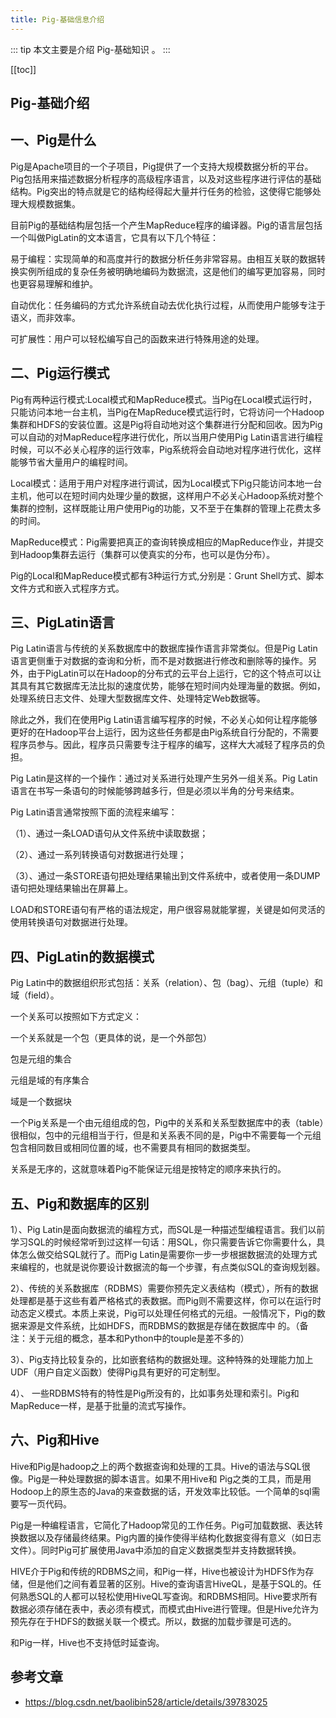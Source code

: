 ```yaml
---
title: Pig-基础信息介绍
---
```


::: tip
本文主要是介绍 Pig-基础知识 。
:::

[[toc]]

## Pig-基础介绍

## 一、Pig是什么

Pig是Apache项目的一个子项目，Pig提供了一个支持大规模数据分析的平台。Pig包括用来描述数据分析程序的高级程序语言，以及对这些程序进行评估的基础结构。Pig突出的特点就是它的结构经得起大量并行任务的检验，这使得它能够处理大规模数据集。


目前Pig的基础结构层包括一个产生MapReduce程序的编译器。Pig的语言层包括一个叫做PigLatin的文本语言，它具有以下几个特征：

易于编程：实现简单的和高度并行的数据分析任务非常容易。由相互关联的数据转换实例所组成的复杂任务被明确地编码为数据流，这是他们的编写更加容易，同时也更容易理解和维护。

自动优化：任务编码的方式允许系统自动去优化执行过程，从而使用户能够专注于语义，而非效率。

可扩展性：用户可以轻松编写自己的函数来进行特殊用途的处理。



## 二、Pig运行模式

Pig有两种运行模式:Local模式和MapReduce模式。当Pig在Local模式运行时，只能访问本地一台主机，当Pig在MapReduce模式运行时，它将访问一个Hadoop集群和HDFS的安装位置。这是Pig将自动地对这个集群进行分配和回收。因为Pig可以自动的对MapReduce程序进行优化，所以当用户使用Pig Latin语言进行编程时候，可以不必关心程序的运行效率，Pig系统将会自动地对程序进行优化，这样能够节省大量用户的编程时间。

Local模式：适用于用户对程序进行调试，因为Local模式下Pig只能访问本地一台主机，他可以在短时间内处理少量的数据，这样用户不必关心Hadoop系统对整个集群的控制，这样既能让用户使用Pig的功能，又不至于在集群的管理上花费太多的时间。

MapReduce模式：Pig需要把真正的查询转换成相应的MapReduce作业，并提交到Hadoop集群去运行（集群可以使真实的分布，也可以是伪分布）。

Pig的Local和MapReduce模式都有3种运行方式,分别是：Grunt Shell方式、脚本文件方式和嵌入式程序方式。



## 三、PigLatin语言

Pig Latin语言与传统的关系数据库中的数据库操作语言非常类似。但是Pig Latin语言更侧重于对数据的查询和分析，而不是对数据进行修改和删除等的操作。另外，由于PigLatin可以在Hadoop的分布式的云平台上运行，它的这个特点可以让其具有其它数据库无法比拟的速度优势，能够在短时间内处理海量的数据。例如，处理系统日志文件、处理大型数据库文件、处理特定Web数据等。

除此之外，我们在使用Pig Latin语言编写程序的时候，不必关心如何让程序能够更好的在Hadoop平台上运行，因为这些任务都是由Pig系统自行分配的，不需要程序员参与。因此，程序员只需要专注于程序的编写，这样大大减轻了程序员的负担。

Pig Latin是这样的一个操作：通过对关系进行处理产生另外一组关系。Pig Latin语言在书写一条语句的时候能够跨越多行，但是必须以半角的分号来结束。

Pig Latin语言通常按照下面的流程来编写：

（1）、通过一条LOAD语句从文件系统中读取数据；

（2）、通过一系列转换语句对数据进行处理；

（3）、通过一条STORE语句把处理结果输出到文件系统中，或者使用一条DUMP语句把处理结果输出在屏幕上。

LOAD和STORE语句有严格的语法规定，用户很容易就能掌握，关键是如何灵活的使用转换语句对数据进行处理。



## 四、PigLatin的数据模式

Pig Latin中的数据组织形式包括：关系（relation）、包（bag）、元组（tuple）和域（field）。

一个关系可以按照如下方式定义：

一个关系就是一个包（更具体的说，是一个外部包）

包是元组的集合

元组是域的有序集合

域是一个数据块

一个Pig关系是一个由元组组成的包，Pig中的关系和关系型数据库中的表（table）很相似，包中的元组相当于行，但是和关系表不同的是，Pig中不需要每一个元组包含相同数目或相同位置的域，也不需要具有相同的数据类型。

关系是无序的，这就意味着Pig不能保证元组是按特定的顺序来执行的。



## 五、Pig和数据库的区别

1）、Pig Latin是面向数据流的编程方式，而SQL是一种描述型编程语言。我们以前学习SQL的时候经常听到过这样一句话：用SQL，你只需要告诉它你需要什么，具体怎么做交给SQL就行了。而Pig Latin是需要你一步一步根据数据流的处理方式来编程的，也就是说你要设计数据流的每一个步骤，有点类似SQL的查询规划器。

2）、传统的关系数据库（RDBMS）需要你预先定义表结构（模式），所有的数据处理都是基于这些有着严格格式的表数据。而Pig则不需要这样，你可以在运行时动态定义模式。本质上来说，Pig可以处理任何格式的元组。一般情况下，Pig的数据来源是文件系统，比如HDFS，而RDBMS的数据是存储在数据库中 的。（备注：关于元组的概念，基本和Python中的touple是差不多的）

3）、Pig支持比较复杂的，比如嵌套结构的数据处理。这种特殊的处理能力加上UDF（用户自定义函数）使得Pig具有更好的可定制型。

4）、 一些RDBMS特有的特性是Pig所没有的，比如事务处理和索引。Pig和MapReduce一样，是基于批量的流式写操作。



## 六、Pig和Hive

Hive和Pig是hadoop之上的两个数据查询和处理的工具。Hive的语法与SQL很像。Pig是一种处理数据的脚本语言。如果不用Hive和 Pig之类的工具，而是用Hodoop上的原生态的Java的来查数据的话，开发效率比较低。一个简单的sql需要写一页代码。

Pig是一种编程语言，它简化了Hadoop常见的工作任务。Pig可加载数据、表达转换数据以及存储最终结果。Pig内置的操作使得半结构化数据变得有意义（如日志文件）。同时Pig可扩展使用Java中添加的自定义数据类型并支持数据转换。

HIVE介于Pig和传统的RDBMS之间，和Pig一样，Hive也被设计为HDFS作为存储，但是他们之间有着显著的区别。Hive的查询语言HiveQL，是基于SQL的。任何熟悉SQL的人都可以轻松使用HiveQL写查询。和RDBMS相同。Hive要求所有数据必须存储在表中，表必须有模式，而模式由Hive进行管理。但是Hive允许为预先存在于HDFS的数据关联一个模式。所以，数据的加载步骤是可选的。

和Pig一样，Hive也不支持低时延查询。

## 参考文章
* https://blog.csdn.net/baolibin528/article/details/39783025